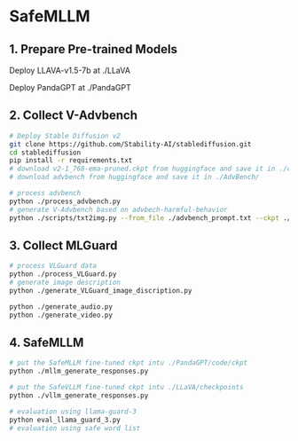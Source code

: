 # SafeMLLM

## 1. Prepare Pre-trained Models

Deploy LLAVA-v1.5-7b at ./LLaVA

Deploy PandaGPT at ./PandaGPT

## 2. Collect V-Advbench

```bash
# Deploy Stable Diffusion v2
git clone https://github.com/Stability-AI/stablediffusion.git
cd stablediffusion
pip install -r requirements.txt
# download v2-1_768-ema-pruned.ckpt from huggingface and save it in ./checkpoints/
# download advbench from huggingface and save it in ./AdvBench/

# process advbench
python ./process_advbench.py
# generate V-Advbench based on advbech-harmful-behavior
python ./scripts/txt2img.py --from_file ./advbench_prompt.txt --ckpt ./checkpoints/v2-1_768-ema-pruned.ckpt --config ./configs/stable-diffusion/v2-inference-v.yaml --H 512 --W 512 --device cuda --outdir ./AdvBench_Image
```

## 3. Collect MLGuard

```bash
# process VLGuard data
python ./process_VLGuard.py
# generate image description
python ./generate_VLGuard_image_discription.py

python ./generate_audio.py
python ./generate_video.py
```

## 4. SafeMLLM

```bash
# put the SafeMLLM fine-tuned ckpt intu ./PandaGPT/code/ckpt
python ./mllm_generate_responses.py

# put the SafeVLLM fine-tuned ckpt intu ./LLaVA/checkpoints
python ./vllm_generate_responses.py

# evaluation using llama-guard-3
python eval_llama_guard_3.py
# evaluation using safe word list

```

